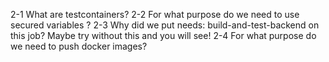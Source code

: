 2-1 What are testcontainers?
2-2 For what purpose do we need to use secured variables ?
2-3 Why did we put needs: build-and-test-backend on this job? Maybe try without this and you will see!
2-4 For what purpose do we need to push docker images?